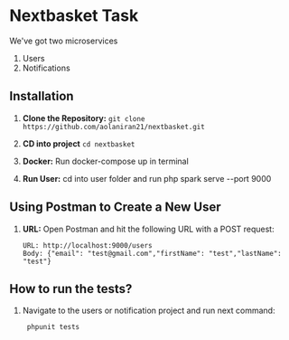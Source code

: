 # Nextbasket Task

We've got two microservices

1. Users
2. Notifications

## Installation

1.  **Clone the Repository:**
    `git clone https://github.com/aolaniran21/nextbasket.git`

2.  **CD into project** `cd nextbasket`

3.  **Docker:** Run docker-compose up in terminal

4.  **Run User:** cd into user folder and run php spark serve --port 9000

## Using Postman to Create a New User

1.  **URL:** Open Postman and hit the following URL with a POST request:

        URL: http://localhost:9000/users
        Body: {"email": "test@gmail.com","firstName": "test","lastName": "test"}

## How to run the tests?

1.  Navigate to the users or notification project and run next command:

         phpunit tests
